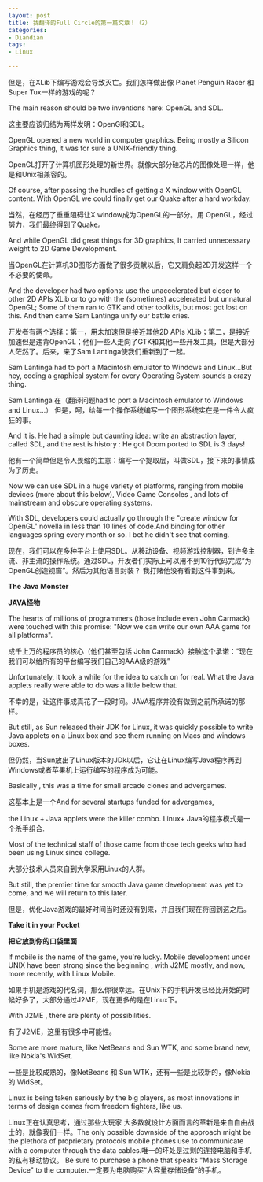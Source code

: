 ```yaml
---
layout: post
title: 我翻译的Full Circle的第一篇文章！（2）
categories:
- Diandian
tags:
- Linux

---
```

<p>但是，在XLib下编写游戏会导致灭亡。我们怎样做出像 Planet Penguin Racer 和Super Tux一样的游戏的呢？ </p>
<p>The main reason should be two inventions here: OpenGL and SDL. </p>
<p>这主要应该归结为两样发明：OpenGl和SDL。 </p>
<p>OpenGL opened a new world in computer graphics. Being mostly a Silicon Graphics thing, it was for sure a UNIX-friendly thing. </p>
<p>OpenGL打开了计算机图形处理的新世界。就像大部分硅芯片的图像处理一样，他是和Unix相兼容的。 </p>
<p>Of course, after passing the hurdles of getting a X window with OpenGL content. With OpenGL we could finally get our Quake after a hard workday. </p>
<p>当然，在经历了重重阻碍让X window成为OpenGL的一部分。用 OpenGL，经过努力，我们最终得到了Quake。 </p>
<p>And while OpenGL did great things for 3D graphics, It carried unnecessary weight to 2D Game Development. </p>
<p>当OpenGL在计算机3D图形方面做了很多贡献以后，它又肩负起2D开发这样一个不必要的使命。 </p>
<p> And the developer had two options: use the unaccelerated but closer to other 2D APIs XLib or to go with the (sometimes) accelerated but unnatural OpenGL; Some of them ran to GTK and other toolkits, but most got lost on this. And then came Sam Lantinga unify our battle cries. </p>
<p> 开发者有两个选择：第一，用未加速但是接近其他2D APIs XLib；第二，是接近加速但是违背OpenGL；他们一些人走向了GTK和其他一些开发工具，但是大部分人茫然了。后来，来了Sam Lantinga使我们重新到了一起。 </p>
<p>Sam Lantinga had to port a Macintosh emulator to Windows and Linux...But hey, coding a graphical system for every Operating System sounds a crazy thing. </p>
<p>Sam Lantinga 在（翻译问题had to port a Macintosh emulator to Windows and Linux...） 但是，呵，给每一个操作系统编写一个图形系统实在是一件令人疯狂的事。 </p>
<p>And it is. He had a simple but daunting idea: write an abstraction layer, called SDL, and the rest is history : He got Doom ported to SDL is 3 days! </p>
<p>他有一个简单但是令人畏缩的主意：编写一个提取层，叫做SDL，接下来的事情成为了历史。</p>
<p>Now we can use SDL in a huge variety of platforms, ranging from mobile devices (more about this below), Video Game Consoles , and lots of mainstream and obscure operating systems. </p>
<p>With SDL, developers could actually go through the &quot;create window for OpenGL&quot; novella in less than 10 lines of code.And binding for other languages spring every month or so. I bet he didn't see that coming.</p>
<p>现在，我们可以在多种平台上使用SDL。从移动设备、视频游戏控制器，到许多主流、非主流的操作系统。通过SDL，开发者们实际上可以用不到10行代码完成“为OpenGL创造视窗”。然后为其他语言封装？ 我打赌他没有看到这件事到来。 </p>
<p><strong>The Java Monster</strong> </p>
<p><strong>JAVA</strong><strong>怪物</strong></p>
<p>The hearts of millions of programmers (those include even John Carmack) were touched with this promise: &quot;Now we can write our own AAA game for all platforms&quot;.</p>
<p>成千上万的程序员的核心（他们甚至包括 John Carmack）接触这个承诺：“现在我们可以给所有的平台编写我们自己的AAA级的游戏”</p>
<p>Unfortunately, it took a while for the idea to catch on for real. What the Java applets really were able to do was a little below that.</p>
<p>不幸的是，让这件事成真花了一段时间。JAVA程序并没有做到之前所承诺的那样。 </p>
<p>But still, as Sun released their JDK for Linux, it was quickly possible to write Java applets on a Linux box and see them running on Macs and windows boxes. </p>
<p>但仍然，当Sun放出了Linux版本的JDk以后，它让在Linux编写Java程序再到Windows或者苹果机上运行编写的程序成为可能。</p>
<p>Basically , this was a time for small arcade clones and advergames.</p>
<p>这基本上是一个And for several startups funded for advergames, </p>
<p>the Linux + Java applets were the killer combo. Linux+ Java的程序模式是一个杀手组合. </p>
<p>Most of the technical staff of those came from those tech geeks who had been using Linux since college. </p>
<p>大部分技术人员来自到大学采用Linux的人群。</p>
<p>But still, the premier time for smooth Java game development was yet to come, and we will return to this later. </p>
<p>但是，优化Java游戏的最好时间当时还没有到来，并且我们现在将回到这之后。</p>
<p><strong>Take it in your Pocket</strong> </p>
<p><strong>把它放到你的口袋里面</strong></p>
<p>If mobile is the name of the game, you're lucky. Mobile development under UNIX have been strong since the beginning , with J2ME mostly, and now, more recently, with Linux Mobile. </p>
<p>如果手机是游戏的代名词，那么你很幸运。在Unix下的手机开发已经比开始的时候好多了，大部分通过J2ME，现在更多的是在Linux下。</p>
<p>With J2ME , there are plenty of possibilities. </p>
<p>有了J2ME，这里有很多中可能性。 </p>
<p>Some are more mature, like NetBeans and Sun WTK, and some brand new, like Nokia's WidSet. </p>
<p>一些是比较成熟的，像NetBeans 和 Sun WTK，还有一些是比较新的，像Nokia 的 WidSet。 </p>
<p>Linux is being taken seriously by the big players, as most innovations in terms of design comes from freedom fighters, like us.</p>
<p>Linux正在认真思考，通过那些大玩家 大多数就设计方面而言的革新是来自自由战士的，就像我们一样。The only possible downside of the approach might be the plethora of proprietary protocols mobile phones use to communicate with a computer through the data cables.唯一的坏处是过剩的连接电脑和手机的私有移动协议。 Be sure to purchase a phone that speaks &quot;Mass Storage Device&quot; to the computer.一定要为电脑购买“大容量存储设备”的手机。 </p>